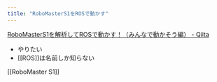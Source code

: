 ```yaml
---
title: "RoboMasterS1をROSで動かす"
---
```


[RoboMasterS1を解析してROSで動かす！（みんなで動かそう編） - Qiita](https://qiita.com/tatsuyai713/items/aa338d6b07af11bde88a)
- やりたい
- [[ROS]]は名前しか知らない

[[RoboMaster S1]]
